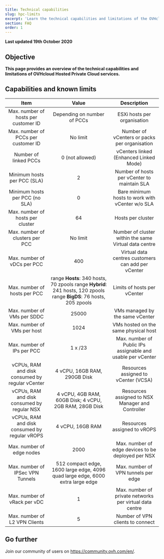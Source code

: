 ```yaml
---
title: Technical capabilities
slug: hpc-limits
excerpt: 'Learn the technical capabilities and limitations of the OVHcloud Hosted Private Cloud'
section: FAQ
order: 1
---
```


**Last updated 19th October 2020**

## Objective

**This page provides an overview of the technical capabilities and limitations of OVHcloud Hosted Private Cloud services.**

## Capabilities and known limits


| Item | Value | Description |
|:-----:|:-----:|:----------:|
| Max. number of hosts per customer ID |  Depending on number of PCCs | ESXi hosts per organisation |
| Max. number of PCCs per customer ID |   No limit | Number of vCenters or packs per organisation |
| Number of linked PCCs |  0 (not allowed) | vCenters linked (Enhanced Linked Mode) |
| Minimum hosts per PCC (SLA) |  2 | Number of hosts per vCenter to maintain SLA |
| Minimum hosts per PCC (no SLA) |  0 | Bare minimum hosts to work with vCenter w/o SLA |
| Max. number of hosts per cluster |  64 | Hosts per cluster |
| Max. number of clusters per PCC |  No limit | Number of cluster within the same Virtual data centre |
| Max. number of vDCs per PCC |  400 | Virtual data centres customers can add per vCenter |
| Max. number of hosts per PCC |  range **Hosts**: 340 hosts, 70 zpools range **Hybrid**: 241 hosts, 120 zpools range **BigDS**: 76 hosts, 205 zpools | Limits of hosts per vCenter |
| Max. number of VMs per SDDC |  25000 | VMs managed by the same vCenter |
| Max. number of VMs per host |  1024 | VMs hosted on the same physical host |
| Max. number of IPs per PCC |  1 x  /23 | Max. number of Public IPs assignable and usable per vCenter  |
| vCPUs, RAM and disk consumed by regular vCenter |  4 vCPU, 16GB RAM, 290GB Disk | Resources assigned to vCenter (VCSA) |
| vCPUs, RAM and disk consumed by regular NSX |  4 vCPU, 4GB RAM, 60GB Disk; 4 vCPU, 2GB RAM, 28GB Disk | Resources assigned to NSX Manager and Controller |
| vCPUs, RAM and disk consumed by regular vROPS |  4 vCPU, 16GB RAM | Resources assigned to vROPS |
| Max. number of edge nodes |  2000 | Max. number of edge devices to be deployed per NSX |
| Max. number of IPSec VPN Tunnels |  512 compact edge, 1600 large edge, 4096 quad large edge, 6000 extra large edge | Max. number of VPN tunnels per edge |
| Max. number of vRack per vDC |  1 | Max. number of private networks per virtual data centre |
| Max. number of L2 VPN Clients |  5 | Number of VPN clients to connect |



## Go further

Join our community of users on <https://community.ovh.com/en/>.
